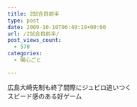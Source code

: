 ```yaml
---
title: 2試合目前半
type: post
date: 2009-10-10T06:49:19+00:00
url: /2試合目前半/
post_views_count:
  - 570
categories:
  - 関心ごと

---
```

広島大崎先制も終了間際にジュビロ追いつく  
スピード感のある好ゲーム
